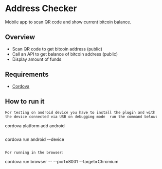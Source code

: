 # Address Checker

Mobile app to scan QR code and show current bitcoin balance.


## Overview

* Scan QR code to get bitcoin address (public)
* Call an API to get balance of bitcoin address (public)
* Display amount of funds


## Requirements

* [Cordova](https://cordova.apache.org/)

## How to run it

```
For testing on android device you have to install the plugin and with the device connected via USB on debugging mode  run the command below:

```
cordova platform add android
```

```
cordova run android --device
```

For running in the browser:

```
cordova run browser -- --port=8001 --target=Chromium
```

```

